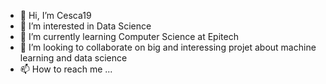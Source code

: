 - 👋 Hi, I’m Cesca19
- 👀 I’m interested in Data Science
- 🌱 I’m currently learning Computer Science at Epitech
- 💞️ I’m looking to collaborate on big and interessing projet about machine learning and data science
- 📫 How to reach me ...

<!---
Cesca19/Cesca19 is a ✨ special ✨ repository because its `README.md` (this file) appears on your GitHub profile.
You can click the Preview link to take a look at your changes.
--->
